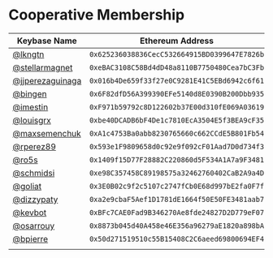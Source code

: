 # Cooperative Membership
| Keybase Name | Ethereum Address |
|----------|:-------------:|
| <a target="_blank" href="https://keybase.io/lkngtn">@lkngtn</a> |  `0x625236038836CecC532664915BD0399647E7826b` |
| <a target="_blank" href="https://keybase.io/stellarmagnet">@stellarmagnet</a> | `0xeBAC3108C58Bd4dD48a8110B7750480Cea7bC3Fb`  |
| <a target="_blank" href="https://keybase.io/jjperezaguinaga">@jjperezaguinaga</a> | `0x016b4De659f33f27e0C9281E41C5EBd6942c6f61` |
| <a target="_blank" href="https://keybase.io/bingen">@bingen</a> | `0x6F82dfD56A399390EFe5140d8E0390B200Dbb935` |
| <a target="_blank" href="https://keybase.io/imestin">@imestin</a>  | `0xF971b59792c8D122602b37E00d310fE069A03619` |
| <a target="_blank" href="https://keybase.io/louisgrx">@louisgrx</a> | `0xbe40DCADB6bF4De1c7810EcA3504E5f3BEA9cF35` |
| <a target="_blank" href="https://keybase.io/maxsemenchuk">@maxsemenchuk</a> | `0xA1c4753Ba0abb8230765660c662CCdE5B801Fb54` |
| <a target="_blank" href="https://keybase.io/rperez89">@rperez89</a>  | `0x593e1F9809658d0c92e9f092cF01Aad7D0d734f3` |
| <a target="_blank" href="https://keybase.io/ro5s">@ro5s</a> | `0x1409f15D77F28882C220860d5F534A1A7a9F3481` |
| <a target="_blank" href="https://keybase.io/schmidsi">@schmidsi</a> | `0xe98C357458C89198575a32462760402CaB2A9a4D` |
| <a target="_blank" href="https://keybase.io/goliat">@goliat</a> | `0x3E0B02c9f2c5107c2747fCb0E68d997bE2fa0F7f` |
| <a target="_blank" href="https://keybase.io/dizzypaty">@dizzypaty</a> | `0xa2e9cbaF5Aef1D1781dE1664f50E50FE3481aab7` |
| <a target="_blank" href="https://keybase.io/kevbot">@kevbot</a> | `0xBFc7CAE0Fad9B346270Ae8fde24827D2D779eF07` |
| <a target="_blank" href="https://keybase.io/osarrouy">@osarrouy</a> | `0x8873b045d40A458e46E356a96279aE1820a898bA` |
| <a target="_blank" href="https://keybase.io/bpierre">@bpierre</a> | `0x50d271519510c55B15408C2C6aeed69800694EF4` |
| | |
